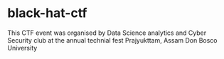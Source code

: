 # black-hat-ctf
This CTF event was organised by Data Science analytics and Cyber Security club at the annual technial fest Prajyukttam, Assam Don Bosco University
